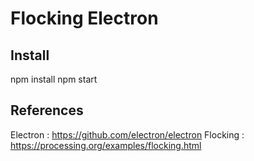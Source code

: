 Flocking Electron
=====================

Install
-------

npm install
npm start

References
----------

Electron : https://github.com/electron/electron
Flocking : https://processing.org/examples/flocking.html
